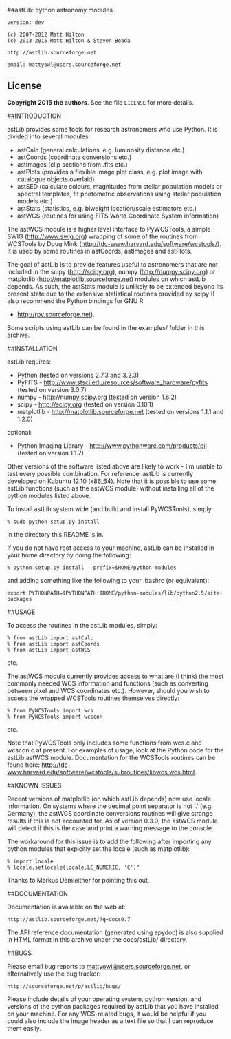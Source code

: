 ##astLib: python astronomy modules

    version: dev

    (c) 2007-2012 Matt Hilton
    (c) 2013-2015 Matt Hilton & Steven Boada

    http://astlib.sourceforge.net

    email: mattyowl@users.sourceforge.net
	
## License
**Copyright 2015 the authors**.
See the file `LICENSE` for more details.

##INTRODUCTION

astLib provides some tools for research astronomers who use Python. It is divided into several modules:

- astCalc   (general calculations, e.g. luminosity distance etc.)
- astCoords (coordinate conversions etc.)
- astImages (clip sections from .fits etc.) 
- astPlots  (provides a flexible image plot class, e.g. plot image with catalogue objects overlaid)
- astSED    (calculate colours, magnitudes from stellar population models or spectral templates, fit
                 photometric observations using stellar population models etc.)
- astStats  (statistics, e.g. biweight location/scale estimators etc.)
- astWCS    (routines for using FITS World Coordinate System information)

The astWCS module is a higher level interface to PyWCSTools, a simple SWIG (http://www.swig.org) wrapping 
of some of the routines from WCSTools by Doug Mink (http://tdc-www.harvard.edu/software/wcstools/). It is 
used by some routines in astCoords, astImages and astPlots.

The goal of astLib is to provide features useful to astronomers that are not included in the scipy 
(http://scipy.org), numpy (http://numpy.scipy.org) or matplotlib (http://matplotlib.sourceforge.net) modules 
on which astLib depends. As such, the astStats module is unlikely to be extended beyond its present state
due to the extensive statistical routines provided by scipy (I also recommend the Python bindings for GNU R 
- http://rpy.sourceforge.net).

Some scripts using astLib can be found in the examples/ folder in this archive.

##INSTALLATION

astLib requires:

- Python
      (tested on versions 2.7.3 and 3.2.3)
- PyFITS - http://www.stsci.edu/resources/software_hardware/pyfits
      (tested on version 3.0.7)
- numpy - http://numpy.scipy.org
      (tested on version 1.6.2)
- scipy - http://scipy.org
      (tested on version 0.10.1)
- matplotlib - http://matplotlib.sourceforge.net
      (tested on versions 1.1.1 and 1.2.0)

optional:
    
- Python Imaging Library - http://www.pythonware.com/products/pil
      (tested on version 1.1.7)

Other versions of the software listed above are likely to work - I'm unable to test every possible 
combination. For reference, astLib is currently developed on Kubuntu 12.10 (x86_64). Note that it is 
possible to use some astLib functions (such as the astWCS module) without installing all of the python 
modules listed above.
    
To install astLib system wide (and build and install PyWCSTools), simply:

    % sudo python setup.py install

in the directory this README is in.

If you do not have root access to your machine, astLib can be installed in your home directory by
doing the following:

    % python setup.py install --prefix=$HOME/python-modules

and adding something like the following to your .bashrc (or equivalent):
    
    export PYTHONPATH=$PYTHONPATH:$HOME/python-modules/lib/python2.5/site-packages

##USAGE

To access the routines in the astLib modules, simply:

    % from astLib import astCalc
    % from astLib import astCoords
    % from astLib import astWCS

etc.

The astWCS module currently provides access to what are (I think) the most commonly needed WCS information 
and functions (such as converting between pixel and WCS coordinates etc.). However, should you wish to 
access the wrapped WCSTools routines themselves directly: 

    % from PyWCSTools import wcs
    % from PyWCSTools import wcscon

etc.

Note that PyWCSTools only includes some functions from wcs.c and wcscon.c at present. For examples of usage, 
look at the Python code for the astLib.astWCS module. Documentation for the WCSTools routines can be found 
here: http://tdc-www.harvard.edu/software/wcstools/subroutines/libwcs.wcs.html.

##KNOWN ISSUES

Recent versions of matplotlib (on which astLib depends) now use locale information. On systems where the
decimal point separator is not '.' (e.g. Germany), the astWCS coordinate conversions routines will give
strange results if this is not accounted for. As of version 0.3.0, the astWCS module will detect if this is 
the case and print a warning message to the console.

The workaround for this issue is to add the following after importing any python modules that expicitly set 
the locale (such as matplotlib):
    
    % import locale
    % locale.setlocale(locale.LC_NUMERIC, 'C')"

Thanks to Markus Demleitner for pointing this out.

##DOCUMENTATION

Documentation is available on the web at:

    http://astlib.sourceforge.net/?q=docs0.7

The API reference documentation (generated using epydoc) is also supplied in HTML format in this archive 
under the docs/astLib/ directory.


##BUGS

Please email bug reports to mattyowl@users.sourceforge.net, or alternatively use the bug tracker:
    
    http://sourceforge.net/p/astlib/bugs/

Please include details of your operating system, python version, and versions of the python packages 
required by astLib that you have installed on your machine. For any WCS-related bugs, it would be helpful 
if you could also include the image header as a text file so that I can reproduce them easily. 